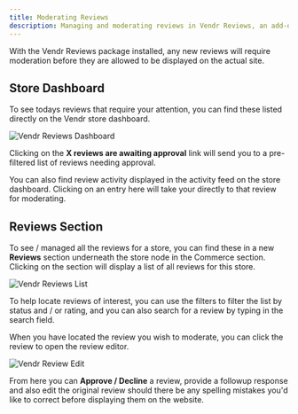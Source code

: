 ```yaml
---
title: Moderating Reviews
description: Managing and moderating reviews in Vendr Reviews, an add-on package for Vendr, the eCommerce solution for Umbraco v8+
---
```


With the Vendr Reviews package installed, any new reviews will require moderation before they are allowed to be displayed on the actual site.

## Store Dashboard

To see todays reviews that require your attention, you can find these listed directly on the Vendr store dashboard.

![Vendr Reviews Dashboard](~/assets/images/screenshots/reviews/dashboard.png)

Clicking on the **X reviews are awaiting approval** link will send you to a pre-filtered list of reviews needing approval.

You can also find review activity displayed in the activity feed on the store dashboard. Clicking on an entry here will take your directly to that review for moderating.

## Reviews Section

To see / managed all the reviews for a store, you can find these in a new **Reviews** section underneath the store node in the Commerce section. Clicking on the section will display a list of all reviews for this store.

![Vendr Reviews List](~/assets/images/screenshots/reviews/reviews_list.png)

To help locate reviews of interest, you can use the filters to filter the list by status and / or rating, and you can also search for a review by typing in the search field.

When you have located the review you wish to moderate, you can click the review to open the review editor.

![Vendr Review Edit](~/assets/images/screenshots/reviews/review_edit.png)

From here you can **Approve / Decline** a review, provide a followup response and also edit the original review should there be any spelling mistakes you'd like to correct before displaying them on the website.

